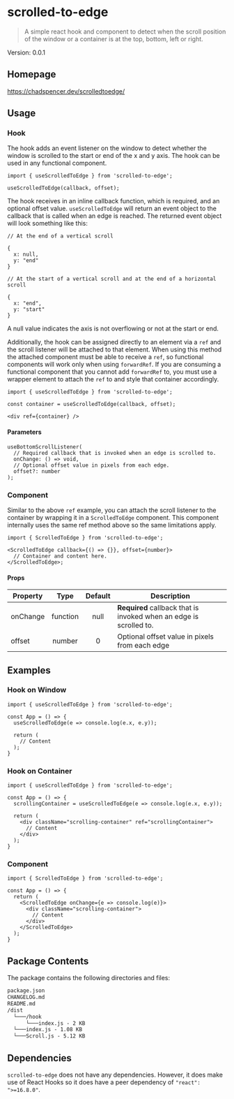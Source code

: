 # scrolled-to-edge

> A simple react hook and component to detect when the scroll position of the window or a container is at the top, bottom, left or right.

<p>Version: 0.0.1</p>

<h2>Homepage</h2>

https://chadspencer.dev/scrolledtoedge/

<h2>Usage</h2>

<h3>Hook</h3>

The hook adds an event listener on the window to detect whether the window is scrolled to the start or end of the x and y axis. The hook can be used in any functional component.

```
import { useScrolledToEdge } from 'scrolled-to-edge';

useScrolledToEdge(callback, offset);
```

The hook receives in an inline callback function, which is required, and an optional offset value. <code>useScrolledToEdge</code> will return an event object to the callback that is called when an edge is reached. The returned event object will look something like this:

```
// At the end of a vertical scroll

{
  x: null,
  y: "end"
}
```

```
// At the start of a vertical scroll and at the end of a horizontal scroll

{
  x: "end",
  y: "start"
}
```

A null value indicates the axis is not overflowing or not at the start or end.

Additionally, the hook can be assigned directly to an element via a <code>ref</code> and the scroll listener will be attached to that element. When using this method the attached component must be able to receive a <code>ref</code>, so functional components will work only when using <code>forwardRef</code>. If you are consuming a functional component that you cannot add <code>forwardRef</code> to, you must use a wrapper element to attach the <code>ref</code> to and style that container accordingly.

```
import { useScrolledToEdge } from 'scrolled-to-edge';

const container = useScrolledToEdge(callback, offset);

<div ref={container} />
```

<h4>Parameters</h4>

```
useBottomScrollListener(
  // Required callback that is invoked when an edge is scrolled to.
  onChange: () => void,
  // Optional offset value in pixels from each edge.
  offset?: number
);
```

<h3>Component</h3>

Similar to the above <code>ref</code> example, you can attach the scroll listener to the container by wrapping it in a <code>ScrolledToEdge</code> component. This component internally uses the same ref method above so the same limitations apply.

```
import { ScrolledToEdge } from 'scrolled-to-edge';

<ScrolledToEdge callback={() => {}}, offset={number}>
  // Container and content here.
</ScrolledToEdge>;
```

<h4>Props</h4>

| Property          |           Type           |     Default     | Description                                                                                                                                                                                                                                                                                 |
| ----------------- | :----------------------: | :-------------: | ------------------------------------------------------------------------------------------------------------------------------------------------------------------------------------------------------------------------------------------------------------------------------------------- |
| onChange         |         function         |      null       | <b>Required</b> callback that is invoked when an edge is scrolled to.
| offset            |          number          |        0        | Optional offset value in pixels from each edge 

<h2>Examples</h2>

<h3>Hook on Window</h3>

```
import { useScrolledToEdge } from 'scrolled-to-edge';

const App = () => {
  useScrolledToEdge(e => console.log(e.x, e.y));

  return (
    // Content
  );
}
```

<h3>Hook on Container</h3>

```
import { useScrolledToEdge } from 'scrolled-to-edge';

const App = () => {
  scrollingContainer = useScrolledToEdge(e => console.log(e.x, e.y));

  return (
    <div className="scrolling-container" ref="scrollingContainer">
      // Content
    </div>
  );
}
```

<h3>Component</h3>

```
import { ScrolledToEdge } from 'scrolled-to-edge';

const App = () => {
  return (
    <ScrolledToEdge onChange={e => console.log(e)}>
      <div className="scrolling-container">
        // Content
      </div>
    </ScrolledToEdge>
  );
}
```

<h2>Package Contents</h2>

The package contains the following directories and files:

```html
package.json
CHANGELOG.md
README.md
/dist
  └───/hook
      └───index.js - 2 KB
  └───index.js - 1.08 KB
  └───Scroll.js - 5.12 KB
````

<h2>Dependencies</h2>

<code>scrolled-to-edge</code> does not have any dependencies. However, it does make use of React Hooks so it does have a peer dependency of <code>"react": ">=16.8.0"</code>.